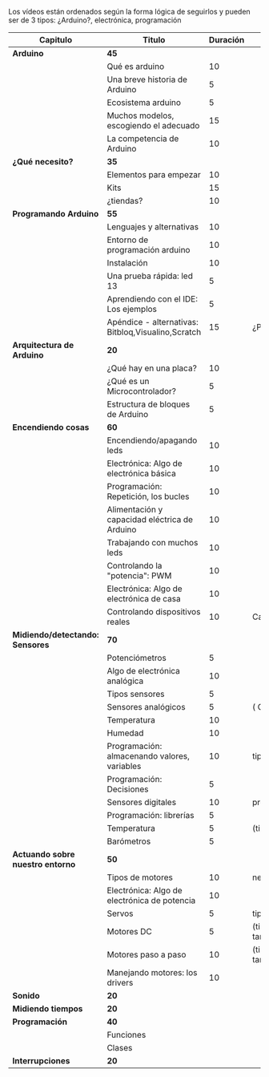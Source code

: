 
Los vídeos están ordenados según la forma lógica de seguirlos y pueden ser de 3 tipos: ¿Arduino?, electrónica, programación

|Capitulo|Titulo|Duración|Descripción
|---|---|---|---
|**Arduino**|**45**|||
||Qué es arduino|10||
||Una breve historia de Arduino| 5
||Ecosistema arduino|5||
||Muchos modelos, escogiendo el adecuado|15||
||La competencia de Arduino|10||
|**¿Qué necesito?**|**35**|||
||Elementos para empezar|10||
||Kits|15||
||¿tiendas?|10||
|**Programando Arduino**|**55**|||
||Lenguajes y alternativas|10||
||Entorno de programación arduino| 10||
||Instalación | 10||
||Una prueba rápida: led 13| 5||
||Aprendiendo con el IDE: Los ejemplos| 5
||Apéndice - alternativas: Bitbloq,Visualino,Scratch| 15 |¿Puede distraer?
|**Arquitectura de Arduino**|**20**|||
||¿Qué hay en una placa?|10|||
||¿Qué es un Microcontrolador?| 5|||
||Estructura de bloques de Arduino|5||
|**Encendiendo cosas**|**60**|||
||Encendiendo/apagando leds| 10||
||Electrónica: Algo de electrónica básica | 10||
||Programación: Repetición, los bucles | 10||
||Alimentación y capacidad eléctrica de Arduino| 10|
||Trabajando con muchos leds| 10||
||Controlando la "potencia": PWM | 10||
||Electrónica: Algo de electrónica de casa| 10
||Controlando dispositivos reales | 10 | Calidad, cuidado|
|**Midiendo/detectando: Sensores**|**70**|||
||Potenciómetros | 5|||
||Algo de electrónica analógica | 10
||Tipos sensores | 5
||Sensores analógicos | 5 | ( Calibrado )
||Temperatura| 10||
||Humedad | 10||
||Programación: almacenando valores, variables|10| tipos y ámbitos
||Programación: Decisiones|5|
||Sensores digitales| 10| protocolos
||Programación: librerías|5
||Temperatura | 5| (tipo, precisión)
||Barómetros| 5
|**Actuando sobre nuestro entorno**|**50**|||
||Tipos de motores| 10 | necesidades
||Electrónica: Algo de electrónica de potencia | 10
||Servos| 5| tipos
||Motores DC | 5| (tipos, potencia, tamaño,reducciones)
||Motores paso a paso | 10 |(tipos, potencia, tamaño|
||Manejando motores: los drivers| 10||
|**Sonido**|**20**|||
|**Midiendo tiempos**|**20**|||
|**Programación**|**40**|||
|| Funciones|||
|| Clases|||
|**Interrupciones**|**20**||||

